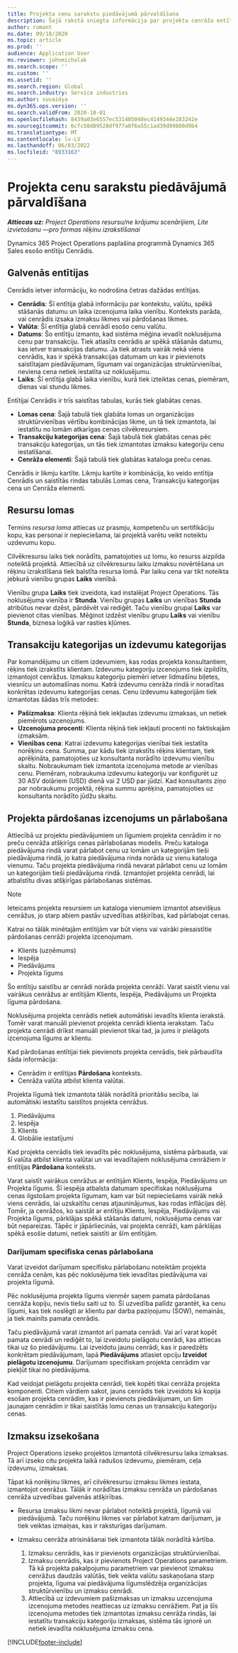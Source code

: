 ```yaml
---
title: Projekta cenu sarakstu piedāvājumā pārvaldīšana
description: Šajā rakstā sniegta informācija par projekta cenrāža entītiju.
author: rumant
ms.date: 09/18/2020
ms.topic: article
ms.prod: ''
audience: Application User
ms.reviewer: johnmichalak
ms.search.scope: ''
ms.custom: ''
ms.assetid: ''
ms.search.region: Global
ms.search.industry: Service industries
ms.author: suvaidya
ms.dyn365.ops.version: ''
ms.search.validFrom: 2020-10-01
ms.openlocfilehash: 8439a03e6557ec531405048ec4149344e283242e
ms.sourcegitcommit: 6cfc50d89528df977a8f6a55c1ad39d99800d9b4
ms.translationtype: MT
ms.contentlocale: lv-LV
ms.lasthandoff: 06/03/2022
ms.locfileid: "8933163"
---
```

# <a name="manage-project-price-lists-on-a-quote"></a>Projekta cenu sarakstu piedāvājumā pārvaldīšana

_**Attiecas uz:** Project Operations resursu/ne krājumu scenārijiem, Lite izvietošanu —pro formas rēķinu izrakstīšanai_

Dynamics 365 Project Operations paplašina programmā Dynamics 365 Sales esošo entītiju Cenrādis. 

## <a name="key-entities"></a>Galvenās entītijas

Cenrādis ietver informāciju, ko nodrošina četras dažādas entītijas.

- **Cenrādis**: Šī entītija glabā informāciju par kontekstu, valūtu, spēkā stāšanās datumu un laika izcenojuma laika vienību. Konteksts parāda, vai cenrādis izsaka izmaksu likmes vai pārdošanas likmes. 
- **Valūta**: Šī entītija glabā cenrādī esošo cenu valūtu. 
- **Datums**: Šo entītiju izmanto, kad sistēma mēģina ievadīt noklusējuma cenu par transakciju. Tiek atlasīts cenrādis ar spēkā stāšanās datumu, kas ietver transakcijas datumu. Ja tiek atrasts vairāk nekā viens cenrādis, kas ir spēkā transakcijas datumam un kas ir pievienots saistītajam piedāvājumam, līgumam vai organizācijas struktūrvienībai, neviena cena netiek iestatīta uz noklusējumu. 
- **Laiks**: Šī entītija glabā laika vienību, kurā tiek izteiktas cenas, piemēram, dienas vai stundu likmes. 

Entītijai Cenrādis ir trīs saistītas tabulas, kurās tiek glabātas cenas.

  - **Lomas cena**: Šajā tabulā tiek glabāta lomas un organizācijas struktūrvienības vērtību kombinācijas likme, un tā tiek izmantota, lai iestatītu no lomām atkarīgas cenas cilvēkresursiem.
  - **Transakciju kategorijas cena**: Šajā tabulā tiek glabātas cenas pēc transakciju kategorijas, un tās tiek izmantotas izmaksu kategoriju cenu iestatīšanai.
  - **Cenrāža elementi**: Šajā tabulā tiek glabātas kataloga preču cenas.
 
Cenrādis ir likmju kartīte. Likmju kartīte ir kombinācija, ko veido entītija Cenrādis un saistītās rindas tabulās Lomas cena, Transakciju kategorijas cena un Cenrāža elementi.

## <a name="resource-roles"></a>Resursu lomas

Termins *resursa loma* attiecas uz prasmju, kompetenču un sertifikāciju kopu, kas personai ir nepieciešama, lai projektā varētu veikt noteiktu uzdevumu kopu.

Cilvēkresursu laiks tiek norādīts, pamatojoties uz lomu, ko resurss aizpilda noteiktā projektā. Attiecībā uz cilvēkresursu laiku izmaksu novērtēšana un rēķinu izrakstīšana tiek balstīta resursa lomā. Par laiku cena var tikt noteikta jebkurā vienību grupas **Laiks** vienībā.

Vienību grupa **Laiks** tiek izveidota, kad instalējat Project Operations. Tās noklusējuma vienība ir **Stunda**. Vienību grupas **Laiks** un vienības **Stunda** atribūtus nevar dzēst, pārdēvēt vai rediģēt. Taču vienību grupai **Laiks** var pievienot citas vienības. Mēģinot izdzēst vienību grupu **Laiks** vai vienību **Stunda**, biznesa loģikā var rasties kļūmes.
 
## <a name="transaction-categories-and-expense-categories"></a>Transakciju kategorijas un izdevumu kategorijas

Par komandējumu un citiem izdevumiem, kas rodas projekta konsultantiem, rēķins tiek izrakstīts klientam. Izdevumu kategoriju izcenojums tiek izpildīts, izmantojot cenrāžus. Izmaksu kategoriju piemēri ietver lidmašīnu biļetes, viesnīcu un automašīnas nomu. Katrā izdevumu cenrāža rindā ir noradītas konkrētas izdevumu kategorijas cenas. Cenu izdevumu kategorijām tiek izmantotas šādas trīs metodes:

- **Pašizmaksa**: Klienta rēķinā tiek iekļautas izdevumu izmaksas, un netiek piemērots uzcenojums.
- **Uzcenojuma procenti**: Klienta rēķinā tiek iekļauti procenti no faktiskajām izmaksām. 
- **Vienības cena**: Katrai izdevumu kategorijas vienībai tiek iestatīta norēķinu cena. Summa, par kādu tiek izrakstīts rēķins klientam, tiek aprēķināta, pamatojoties uz konsultanta norādīto izdevumu vienību skaitu. Nobraukumam tiek izmantota izcenojuma metode ar vienības cenu. Piemēram, nobraukuma izdevumu kategoriju var konfigurēt uz 30 ASV dolāriem (USD) dienā vai 2 USD par jūdzi. Kad konsultants ziņo par nobraukumu projektā, rēķina summu aprēķina, pamatojoties uz konsultanta norādīto jūdžu skaitu.
 
## <a name="project-sales-pricing-and-overrides"></a>Projekta pārdošanas izcenojums un pārlabošana

Attiecībā uz projektu piedāvājumiem un līgumiem projekta cenrādim ir no preču cenrāža atšķirīgs cenas pārlabošanas modelis. Preču kataloga piedāvājuma rindā varat pārlabot cenu uz lomām un kategorijām tieši piedāvājuma rindā, jo katra piedāvājuma rinda norāda uz vienu kataloga vienumu. Taču projekta piedāvājuma rindā nevarat pārlabot cenu uz lomām un kategorijām tieši piedāvājuma rindā. Izmantojiet projekta cenrādi, lai atbalstītu divas atšķirīgas pārlabošanas sistēmas.

> [!NOTE]
> Ieteicams projekta resursiem un kataloga vienumiem izmantot atsevišķus cenrāžus, jo starp abiem pastāv uzvedības atšķirības, kad pārlabojat cenas.

Katrai no tālāk minētajām entītijām var būt viens vai vairāki piesaistītie pārdošanas cenrāži projekta izcenojumam.

- Klients (uzņēmums) 
- Iespēja 
- Piedāvājums 
- Projekta līgums

Šo entītiju saistību ar cenrādi norāda projekta cenrāži. Varat saistīt vienu vai vairākus cenrāžus ar entītijām Klients, Iespēja, Piedāvājums un Projekta līguma pārdošana.

Noklusējuma projekta cenrādis netiek automātiski ievadīts klienta ierakstā. Tomēr varat manuāli pievienot projekta cenrādi klienta ierakstam. Taču projekta cenrādi drīkst manuāli pievienot tikai tad, ja jums ir pielāgots izcenojuma līgums ar klientu. 

Kad pārdošanas entītijai tiek pievienots projekta cenrādis, tiek pārbaudīta šāda informācija:

- Cenrādim ir entītijas **Pārdošana** konteksts. 
- Cenrāža valūta atbilst klienta valūtai. 

Projekta līgumā tiek izmantota tālāk norādītā prioritāšu secība, lai automātiski iestatītu saistītos projekta cenrāžus.

1. Piedāvājums
2. Iespēja
3. Klients 
4. Globālie iestatījumi 

Kad projekta cenrādis tiek ievadīts pēc noklusējuma, sistēma pārbauda, vai šī valūta atbilst klienta valūtai un vai ievadītajiem noklusējuma cenrāžiem ir entītijas **Pārdošana** konteksts.

Varat saistīt vairākus cenrāžus ar entītijām Klients, Iespēja, Piedāvājums un Projekta līgums. Šī iespēja atbalsta datumam specifiskas noklusējuma cenas ilgstošam projekta līgumam, kam var būt nepieciešams vairāk nekā viens cenrādis, lai uzskaitītu cenas atjauninājumus, kas rodas inflācijas dēļ. Tomēr, ja cenrāžos, ko saistāt ar entītiju Klients, Iespēja, Piedāvājums vai Projekta līgums, pārklājas spēkā stāšanās datumi, noklusējuma cenas var būt nepareizas. Tāpēc ir jāpārliecinās, vai projekta cenrāži, kam pārklājas spēkā esošie datumi, netiek saistīti ar šīm entītijām.

### <a name="deal-specific-price-overrides"></a>Darījumam specifiska cenas pārlabošana

Varat izveidot darījumam specifisku pārlabošanu noteiktām projekta cenrāža cenām, kas pēc noklusējuma tiek ievadītas piedāvājuma vai projekta līgumā.

Pēc noklusējuma projekta līgums vienmēr saņem pamata pārdošanas cenrāža kopiju, nevis tiešu saiti uz to. Šī uzvedība palīdz garantēt, ka cenu līgumi, kas tiek noslēgti ar klientu par darba paziņojumu (SOW), nemainās, ja tiek mainīts pamata cenrādis.

Taču piedāvājumā varat izmantot arī pamata cenrādi. Vai arī varat kopēt pamata cenrādi un rediģēt to, lai izveidotu pielāgotu cenrādi, kas attiecas tikai uz šo piedāvājumu. Lai izveidotu jaunu cenrādi, kas ir paredzēts konkrētam piedāvājumam, lapā **Piedāvājums** atlasiet opciju **Izveidot pielāgotu izcenojumu**. Darījumam specifiskam projekta cenrādim var piekļūt tikai no piedāvājuma. 

Kad veidojat pielāgotu projekta cenrādi, tiek kopēti tikai cenrāža projekta komponenti. Citiem vārdiem sakot, jauns cenrādis tiek izveidots kā kopija esošam projekta cenrādim, kas ir pievienots piedāvājumam, un šim jaunajam cenrādim ir tikai saistītās lomu cenas un transakciju kategoriju cenas.
  
## <a name="tracking-costs"></a>Izmaksu izsekošana

Project Operations izseko projektos izmantotā cilvēkresursu laika izmaksas. Tā arī izseko citu projekta laikā radušos izdevumu, piemēram, ceļa izdevumu, izmaksas.

Tāpat kā norēķinu likmes, arī cilvēkresursu izmaksu likmes iestata, izmantojot cenrāžus. Tālāk ir norādītas izmaksu cenrāža un pārdošanas cenrāža uzvedības galvenās atšķirības.

- Resursa izmaksu likmi nevar pārlabot noteiktā projektā, līgumā vai piedāvājumā. Taču norēķinu likmes var pārlabot katram darījumam, ja tiek veiktas izmaiņas, kas ir raksturīgas darījumam. 

- Izmaksu cenrāža atrisināšanai tiek izmantota tālāk norādītā kārtība.

    1. Izmaksu cenrādis, kas ir pievienots organizācijas struktūrvienībai.
    2. Izmaksu cenrādis, kas ir pievienots Project Operations parametriem. Tā kā projekta pakalpojumu parametriem var pievienot izmaksu cenrāžus daudzās valūtās, tiek veikta valūtu saskaņošana starp projekta, līguma vai piedāvājuma līgumslēdzēja organizācijas struktūrvienību un izmaksu cenrādi.
    3. Attiecībā uz izdevumiem pašizmaksas un izmaksu uzcenojuma izcenojuma metodes neattiecas uz izmaksu cenrāžiem. Pat ja šīs izcenojuma metodes tiek izmantotas izmaksu cenrāža rindās, lai iestatītu transakciju kategoriju izmaksas, sistēma tās ignorē un netiek ievadīta noklusējuma izmaksu cena.


[!INCLUDE[footer-include](../includes/footer-banner.md)]